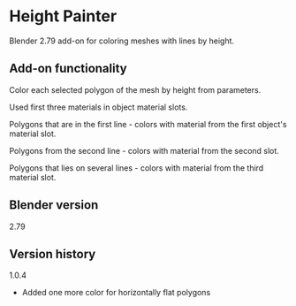 # Height Painter

Blender 2.79 add-on for coloring meshes with lines by height.

Add-on functionality
-
Color each selected polygon of the mesh by height from parameters.

Used first three materials in object material slots.

Polygons that are in the first line - colors with material from the first object's material slot.

Polygons from the second line - colors with material from the second slot.

Polygons that lies on several lines - colors with material from the third material slot.

Blender version
-
2.79

Version history
-
1.0.4
- Added one more color for horizontally flat polygons
